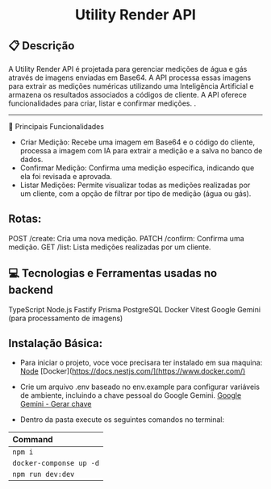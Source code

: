 # <p align="center">Utility Render API</p>

## :clipboard: Descrição
A Utility Render API é projetada para gerenciar medições de água e gás através de imagens enviadas em Base64. A API processa essas imagens para extrair as medições numéricas utilizando uma Inteligência Artificial e armazena os resultados associados a códigos de cliente. A API oferece funcionalidades para criar, listar e confirmar medições.
.

***
:hammer: Principais Funcionalidades

- Criar Medição: Recebe uma imagem em Base64 e o código do cliente, processa a imagem com IA para extrair a medição e a salva no banco de dados.
- Confirmar Medição: Confirma uma medição específica, indicando que ela foi revisada e aprovada.
- Listar Medições: Permite visualizar todas as medições realizadas por um cliente, com a opção de filtrar por tipo de medição (água ou gás).

## Rotas:

POST /create: Cria uma nova medição.
PATCH /confirm: Confirma uma medição.
GET /list: Lista medições realizadas por um cliente.

## :computer: Tecnologias e Ferramentas usadas no backend
TypeScript
Node.js
Fastify
Prisma
PostgreSQL
Docker
Vitest
Google Gemini (para processamento de imagens)

## Instalação Básica:

- Para iniciar o projeto, voce voce precisara ter instalado em sua maquina:
[Node](https://nodejs.org/en)
[Docker](https://docs.nestjs.com/](https://www.docker.com/)

- Crie um arquivo .env baseado no env.example para configurar variáveis de ambiente, incluindo a chave pessoal do Google Gemini.
[Google Gemini - Gerar chave](https://ai.google.dev/gemini-api/docs/api-key?hl=pt-br)

- Dentro da pasta execute os seguintes comandos no terminal:

| Command                                                                                           |
| :------------------------------------------------------------------------------------------------ |
| `npm i` |
| `docker-componse up -d` |
| `npm run dev:dev`   |



